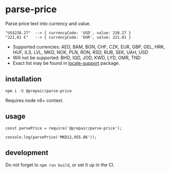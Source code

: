 # parse-price

Parse price text into currency and value.

```
"US$238.27"  --> { currencyCode: 'USD', value: 238.27 }
"221,81 €"   --> { currencyCode: 'EUR', value: 221.81 }
```

* Supported currencies: AED, BAM, BGN, CHF, CZK, EUR, GBP, GEL, HRK, HUF, ILS, LVL, MKD, NOK, PLN, RON, RSD, RUB, SEK, UAH, USD
* Will not be supported: BHD, IQD, JOD, KWD, LYD, OMR, TND
* Exact list may be found in [locale-support](https://github.com/prepair/locale-support) package.

## installation

```
npm i -S @prepair/parse-price
```

Requires node v6+ context.

## usage

```
const parsePrice = require('@prepair/parse-price');

console.log(parsePrice('MKD12,955.86'));
```

## development

Do not forget to `npm run build`, or set it up in the CI.
